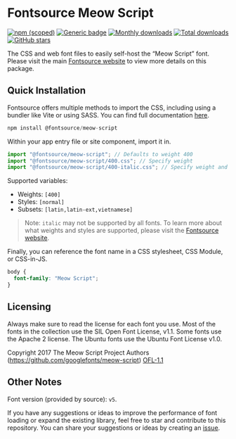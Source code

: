 # Fontsource Meow Script

[![npm (scoped)](https://img.shields.io/npm/v/@fontsource/meow-script?color=brightgreen)](https://www.npmjs.com/package/@fontsource/meow-script) [![Generic badge](https://img.shields.io/badge/fontsource-passing-brightgreen)](https://github.com/fontsource/fontsource) [![Monthly downloads](https://badgen.net/npm/dm/@fontsource/meow-script)](https://github.com/fontsource/fontsource) [![Total downloads](https://badgen.net/npm/dt/@fontsource/meow-script)](https://github.com/fontsource/fontsource) [![GitHub stars](https://img.shields.io/github/stars/fontsource/fontsource.svg?style=social&label=Star)](https://github.com/fontsource/fontsource/stargazers)

The CSS and web font files to easily self-host the “Meow Script” font. Please visit the main [Fontsource website](https://fontsource.org/fonts/meow-script) to view more details on this package.

## Quick Installation

Fontsource offers multiple methods to import the CSS, including using a bundler like Vite or using SASS. You can find full documentation [here](https://fontsource.org/docs/getting-started/introduction).

```javascript
npm install @fontsource/meow-script
```

Within your app entry file or site component, import it in.

```javascript
import "@fontsource/meow-script"; // Defaults to weight 400
import "@fontsource/meow-script/400.css"; // Specify weight
import "@fontsource/meow-script/400-italic.css"; // Specify weight and style
```

Supported variables:
- Weights: `[400]`
- Styles: `[normal]`
- Subsets: `[latin,latin-ext,vietnamese]`

> Note: `italic` may not be supported by all fonts. To learn more about what weights and styles are supported, please visit the [Fontsource website](https://fontsource.org/fonts/meow-script).

Finally, you can reference the font name in a CSS stylesheet, CSS Module, or CSS-in-JS.

```css
body {
  font-family: "Meow Script";
}
```

## Licensing
Always make sure to read the license for each font you use. Most of the fonts in the collection use the SIL Open Font License, v1.1. Some fonts use the Apache 2 license. The Ubuntu fonts use the Ubuntu Font License v1.0.

Copyright 2017 The Meow Script Project Authors (https://github.com/googlefonts/meow-script)
[OFL-1.1](http://scripts.sil.org/OFL)

## Other Notes
Font version (provided by source): `v5`.

If you have any suggestions or ideas to improve the performance of font loading or expand the existing library, feel free to star and contribute to this repository. You can share your suggestions or ideas by creating an [issue](https://github.com/fontsource/fontsource/issues).